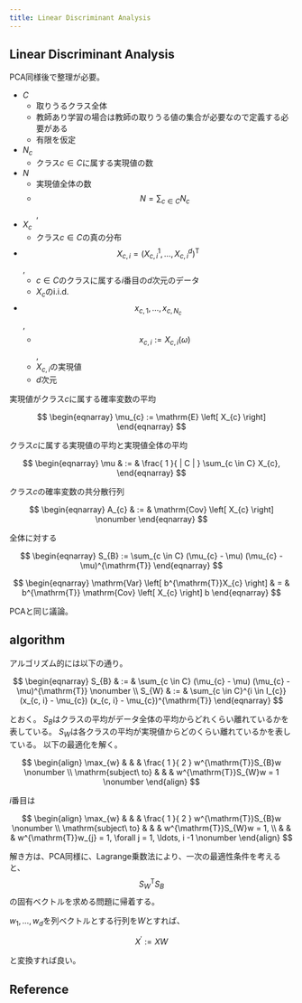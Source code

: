 ```yaml
---
title: Linear Discriminant Analysis
---
```


## Linear Discriminant Analysis
PCA同様後で整理が必要。

* $C$
    * 取りうるクラス全体
    * 教師あり学習の場合は教師の取りうる値の集合が必要なので定義する必要がある
    * 有限を仮定
* $N_{c}$
    * クラス$c \in C$に属する実現値の数
* $N$
    * 実現値全体の数
    * $$N = \sum_{c \in C} N_{c}$$,
* $X_{c}$
    * クラス$c \in C$の真の分布
* $$X_{c, i} = (X_{c, i}^{1}, \ldots, X_{c, i}^{d})^{\mathrm{T}}$$,
    * $c \in C$のクラスに属する$i$番目の$d$次元のデータ
    * $X_{c}$のi.i.d.
* $$x_{c, 1}, \ldots, x_{c, N_{c}}$$,
    * $$x_{c, i} := X_{c, i}(\omega)$$,
    * $X_{c, i}$の実現値
    * $d$次元

実現値がクラス$c$に属する確率変数の平均

$$
\begin{eqnarray}
    \mu_{c}
    :=
    \mathrm{E}
    \left[
        X_{c}
    \right]
\end{eqnarray}
$$

クラス$c$に属する実現値の平均と実現値全体の平均

$$
\begin{eqnarray}
   \mu
    & := & 
        \frac{
            1
        }{
            | C |
        }
        \sum_{c \in C}
            X_{c},
\end{eqnarray}
$$

クラス$c$の確率変数の共分散行列

$$
\begin{eqnarray}
    A_{c}
    & := &
        \mathrm{Cov}
        \left[
            X_{c}
        \right]
    \nonumber
\end{eqnarray}
$$

全体に対する

$$
\begin{eqnarray}
    S_{B}
    :=
    \sum_{c \in C}
        (\mu_{c} - \mu)
        (\mu_{c} - \mu)^{\mathrm{T}}
\end{eqnarray}
$$

$$
\begin{eqnarray}
    \mathrm{Var}
    \left[
        b^{\mathrm{T}}X_{c}
    \right]
    & = &
        b^{\mathrm{T}}
        \mathrm{Cov}
        \left[
            X_{c}
        \right]
        b
\end{eqnarray}
$$

PCAと同じ議論。

## algorithm
アルゴリズム的には以下の通り。

$$
\begin{eqnarray}
    S_{B}
    & := &
        \sum_{c \in C}
            (\mu_{c} - \mu)
            (\mu_{c} - \mu)^{\mathrm{T}}
    \nonumber
    \\
    S_{W}
    & := &
        \sum_{c \in C}^{i \in I_{c}}
         (x_{c, i} - \mu_{c})
         (x_{c, i} - \mu_{c})^{\mathrm{T}}
\end{eqnarray}
$$

とおく。
$S_{B}$はクラスの平均がデータ全体の平均からどれくらい離れているかを表している。
$S_{W}$は各クラスの平均が実現値からどのくらい離れているかを表している。
以下の最適化を解く。

$$
\begin{align}
    \max_{w}
    & & &
        \frac{ 1 }{ 2 }
        w^{\mathrm{T}}S_{B}w
    \nonumber
    \\
    \mathrm{subject\ to}
    & & &
        w^{\mathrm{T}}S_{W}w = 1
    \nonumber
\end{align}
$$

$i$番目は

$$
\begin{align}
    \max_{w}
    & & &
        \frac{ 1 }{ 2 }
        w^{\mathrm{T}}S_{B}w
    \nonumber
    \\
    \mathrm{subject\ to}
    & & &
        w^{\mathrm{T}}S_{W}w = 1,
        \\
    & & &
        w^{\mathrm{T}}w_{j} = 1, \forall j = 1, \ldots, i -1
    \nonumber
\end{align}
$$

解き方は、PCA同様に、Lagrange乗数法により、一次の最適性条件を考えると、 $$ S_{W}^{\mathrm{T}}S_{B} $$の固有ベクトルを求める問題に帰着する。

$w_{1}, \ldots, w_{d}$を列ベクトルとする行列を$W$とすれば、

$$
    X^{\prime}
    :=
    XW
$$

と変換すれば良い。

## Reference

